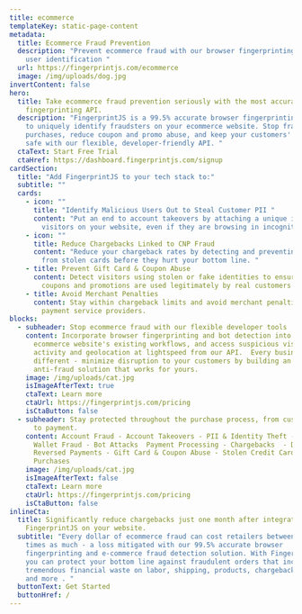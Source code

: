 ```yaml
---
title: ecommerce
templateKey: static-page-content
metadata:
  title: Ecommerce Fraud Prevention
  description: "Prevent ecommerce fraud with our browser fingerprinting API for
    user identification "
  url: https://fingerprintjs.com/ecommerce
  image: /img/uploads/dog.jpg
invertContent: false
hero:
  title: Take ecommerce fraud prevention seriously with the most accurate browser
    fingerprinting API.
  description: "FingerprintJS is a 99.5% accurate browser fingerprinting tool used
    to uniquely identify fraudsters on your ecommerce website. Stop fraudulent
    purchases, reduce coupon and promo abuse, and keep your customers' accounts
    safe with our flexible, developer-friendly API. "
  ctaText: Start Free Trial
  ctaHref: https://dashboard.fingerprintjs.com/signup
cardSection:
  title: "Add FingerprintJS to your tech stack to:"
  subtitle: ""
  cards:
    - icon: ""
      title: "Identify Malicious Users Out to Steal Customer PII "
      content: "Put an end to account takeovers by attaching a unique identity to all
        visitors on your website, even if they are browsing in incognito mode. "
    - icon: ""
      title: Reduce Chargebacks Linked to CNP Fraud
      content: "Reduce your chargeback rates by detecting and preventing purchases
        from stolen cards before they hurt your bottom line. "
    - title: Prevent Gift Card & Coupon Abuse
      content: Detect visitors using stolen or fake identities to ensure that your
        coupons and promotions are used legitimately by real customers only.
    - title: Avoid Merchant Penalties
      content: Stay within chargeback limits and avoid merchant penalties imposed by
        payment service providers.
blocks:
  - subheader: Stop ecommerce fraud with our flexible developer tools
    content: Incorporate browser fingerprinting and bot detection into your
      ecommerce website's existing workflows, and access suspicious visitor
      activity and geolocation at lightspeed from our API.  Every business is
      different - minimize disruption to your customers by building an
      anti-fraud solution that works for yours.
    image: /img/uploads/cat.jpg
    isImageAfterText: true
    ctaText: Learn more
    ctaUrl: https://fingerprintjs.com/pricing
    isCtaButton: false
  - subheader: Stay protected throughout the purchase process, from customer login
      to payment.
    content: Account Fraud - Account Takeovers - PII & Identity Theft - Digital
      Wallet Fraud - Bot Attacks  Payment Processing - Chargebacks  - Disputed &
      Reversed Payments - Gift Card & Coupon Abuse - Stolen Credit Card
      Purchases
    image: /img/uploads/cat.jpg
    isImageAfterText: false
    ctaText: Learn more
    ctaUrl: https://fingerprintjs.com/pricing
    isCtaButton: false
inlineCta:
  title: Significantly reduce chargebacks just one month after integrating
    FingerprintJS on your website.
  subtitle: "Every dollar of ecommerce fraud can cost retailers between 3 to 4
    times as much - a loss mitigated with our 99.5% accurate browser
    fingerprinting and e-commerce fraud detection solution. With FingerprintJS,
    you can protect your bottom line against fraudulent orders that incur
    tremendous financial waste on labor, shipping, products, chargebacks, fines
    and more . "
  buttonText: Get Started
  buttonHref: /
---
```

